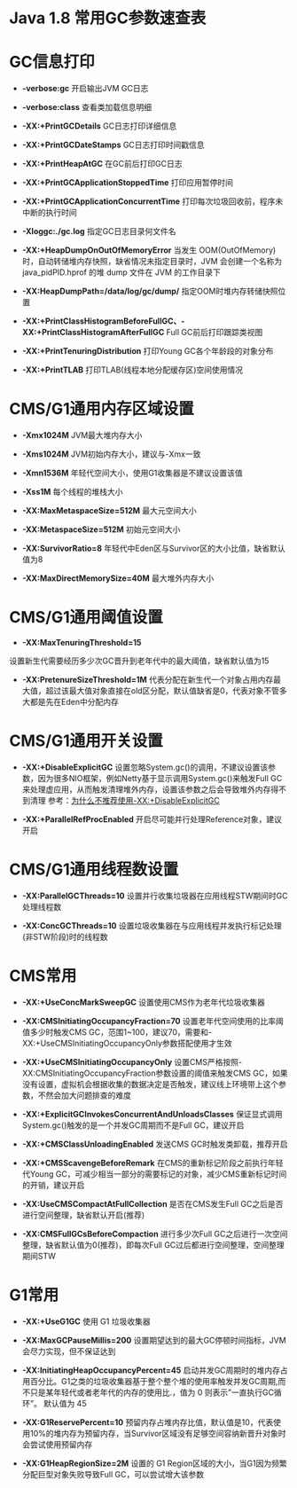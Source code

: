 # Java 1.8 常用GC参数速查表


# GC信息打印

* **-verbose:gc** 
开启输出JVM GC日志

* **-verbose:class**
查看类加载信息明细

* **-XX:+PrintGCDetails**
GC日志打印详细信息

* **-XX:+PrintGCDateStamps**
GC日志打印时间戳信息

* **-XX:+PrintHeapAtGC**
在GC前后打印GC日志

* **-XX:+PrintGCApplicationStoppedTime**
打印应用暂停时间

* **-XX:+PrintGCApplicationConcurrentTime**
打印每次垃圾回收前，程序未中断的执行时间

* **-Xloggc:./gc.log**
指定GC日志目录何文件名

* **-XX:+HeapDumpOnOutOfMemoryError**
当发生 OOM(OutOfMemory)时，自动转储堆内存快照，缺省情况未指定目录时，JVM 会创建一个名称为 java_pidPID.hprof 的堆 dump 文件在 JVM 的工作目录下

* **-XX:HeapDumpPath=/data/log/gc/dump/**
指定OOM时堆内存转储快照位置

* **-XX:+PrintClassHistogramBeforeFullGC、-XX:+PrintClassHistogramAfterFullGC**
Full GC前后打印跟踪类视图

* **-XX:+PrintTenuringDistribution**
打印Young GC各个年龄段的对象分布

* **-XX:+PrintTLAB**
打印TLAB(线程本地分配缓存区)空间使用情况

# CMS/G1通用内存区域设置

* **-Xmx1024M**
 JVM最大堆内存大小

* **-Xms1024M**
 JVM初始内存大小，建议与-Xmx一致

* **-Xmn1536M**
年轻代空间大小，使用G1收集器是不建议设置该值

* **-Xss1M**
每个线程的堆栈大小

* **-XX:MaxMetaspaceSize=512M**
最大元空间大小

* **-XX:MetaspaceSize=512M**
初始元空间大小

* **-XX:SurvivorRatio=8**
年轻代中Eden区与Survivor区的大小比值，缺省默认值为8

* **-XX:MaxDirectMemorySize=40M**
最大堆外内存大小


# CMS/G1通用阈值设置
* **-XX:MaxTenuringThreshold=15**

设置新生代需要经历多少次GC晋升到老年代中的最大阈值，缺省默认值为15

* **-XX:PretenureSizeThreshold=1M**
代表分配在新生代一个对象占用内存最大值，超过该最大值对象直接在old区分配，默认值缺省是0，代表对象不管多大都是先在Eden中分配内存


# CMS/G1通用开关设置

* **-XX:+DisableExplicitGC**
设置忽略System.gc()的调用，不建议设置该参数，因为很多NIO框架，例如Netty基于显示调用System.gc()来触发Full GC来处理虚应用，从而触发清理堆外内存，设置该参数之后会导致堆外内存得不到清理
参考：[为什么不推荐使用-XX:+DisableExplicitGC](https://www.ezlippi.com/blog/2017/10/why-not-expliclitgc.html)

* **-XX:+ParallelRefProcEnabled**
开启尽可能并行处理Reference对象，建议开启

# CMS/G1通用线程数设置
* **-XX:ParallelGCThreads=10**
设置并行收集垃圾器在应用线程STW期间时GC处理线程数

* **-XX:ConcGCThreads=10**
设置垃圾收集器在与应用线程并发执行标记处理(非STW阶段)时的线程数


# CMS常用
* **-XX:+UseConcMarkSweepGC**
设置使用CMS作为老年代垃圾收集器

* **-XX:CMSInitiatingOccupancyFraction=70**
设置老年代空间使用的比率阈值多少时触发CMS GC，范围1~100，建议70，需要和-XX:+UseCMSInitiatingOccupancyOnly参数搭配使用才生效

* **-XX:+UseCMSInitiatingOccupancyOnly**
设置CMS严格按照-XX:CMSInitiatingOccupancyFraction参数设置的阈值来触发CMS GC，如果没有设置，虚拟机会根据收集的数据决定是否触发，建议线上环境带上这个参数，不然会加大问题排查的难度

* **-XX:+ExplicitGCInvokesConcurrentAndUnloadsClasses**
保证显式调用System.gc()触发的是一个并发GC周期而不是Full GC，建议开启

* **-XX:+CMSClassUnloadingEnabled**
发送CMS GC时触发类卸载，推荐开启

* **-XX:+CMSScavengeBeforeRemark**
在CMS的重新标记阶段之前执行年轻代Young GC，可减少相当一部分的需要标记的对象，减少CMS重新标记时间的开销，建议开启

* **-XX:UseCMSCompactAtFullCollection**
是否在CMS发生Full GC之后是否进行空间整理，缺省默认开启(推荐)

* **-XX:CMSFullGCsBeforeCompaction**
进行多少次Full GC之后进行一次空间整理，缺省默认值为0(推荐)，即每次Full GC过后都进行空间整理，空间整理期间STW

# G1常用
* **-XX:+UseG1GC**
使用 G1 垃圾收集器

* **-XX:MaxGCPauseMillis=200**
设置期望达到的最大GC停顿时间指标，JVM会尽力实现，但不保证达到

* **-XX:InitiatingHeapOccupancyPercent=45**
启动并发GC周期时的堆内存占用百分比。G1之类的垃圾收集器基于整个整个堆的使用率触发并发GC周期,而不只是某年轻代或者老年代的内存的使用比.，值为 0 则表示”一直执行GC循环”。 默认值为 45

* **-XX:G1ReservePercent=10**
预留内存占堆内存比值，默认值是10，代表使用10%的堆内存为预留内存，当Survivor区域没有足够空间容纳新晋升对象时会尝试使用预留内存

* **-XX:G1HeapRegionSize=2M**
设置的 G1 Region区域的大小，当G1因为频繁分配巨型对象失败导致Full GC，可以尝试增大该参数
